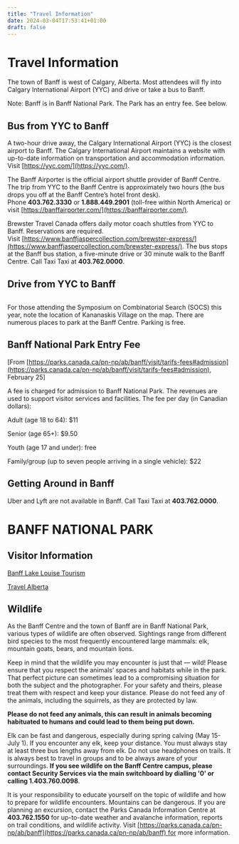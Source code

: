```yaml
---
title: "Travel Information"
date: 2024-03-04T17:53:41+01:00
draft: false
---
```


# Travel Information

The town of Banff is west of Calgary, Alberta. Most attendees will fly into Calgary International Airport (YYC) and drive or take a bus to Banff.

Note: Banff is in Banff National Park. The Park has an entry fee. See below.

## Bus from YYC to Banff
A two-hour drive away, the Calgary International Airport (YYC) is the closest airport to Banff. The Calgary International Airport maintains a website with up-to-date information on transportation and accommodation information. Visit [https://yyc.com/](https://yyc.com/).

The Banff Airporter is the official airport shuttle provider of Banff Centre. The trip from YYC to the Banff Centre is approximately two hours (the bus drops you off at the Banff Centre’s hotel front desk). Phone **403.762.3330** or **1.888.449.2901** (toll-free within North America) or visit [https://banffairporter.com/](https://banffairporter.com/).

Brewster Travel Canada offers daily motor coach shuttles from YYC to Banff. Reservations are required. Visit [https://www.banffjaspercollection.com/brewster-express/](https://www.banffjaspercollection.com/brewster-express/). The bus stops at the Banff bus station, a five-minute drive or 30 minute walk to the Banff Centre. Call Taxi Taxi at **403.762.0000**.


## Drive from YYC to Banff

<figure>
<div style="text-align:center">
  <img
  src="/img/travel/route_banff.png"
  alt="">
  <figcaption></figcaption>
  </div>
</figure>

For those attending the Symposium on Combinatorial Search (SOCS) this year, note the location of Kananaskis Village on the map.
There are numerous places to park at the Banff Centre. Parking is free.

## Banff National Park Entry Fee
[From [https://parks.canada.ca/pn-np/ab/banff/visit/tarifs-fees#admission](https://parks.canada.ca/pn-np/ab/banff/visit/tarifs-fees#admission), February 25]

A fee is charged for admission to Banff National Park. The revenues are used to support visitor services and facilities. The fee per day (in Canadian dollars):

Adult (age 18 to 64): $11

Senior (age 65+): $9.50

Youth (age 17 and under): free

Family/group (up to seven people arriving in a single vehicle): $22

## Getting Around in Banff
Uber and Lyft are not available in Banff. Call Taxi Taxi at **403.762.0000**.


# BANFF NATIONAL PARK

## Visitor Information

[Banff Lake Louise Tourism](https://www.banfflakelouise.com/)

[Travel Alberta](https://www.travelalberta.com/)

## Wildlife
As the Banff Centre and the town of Banff are in Banff National Park, various types of wildlife are often observed. Sightings range from different bird species to the most frequently encountered large mammals: elk, mountain goats, bears, and mountain lions.

Keep in mind that the wildlife you may encounter is just that — wild! Please ensure that you respect the animals’ spaces and habitats while in the park. That perfect picture can sometimes lead to a compromising situation for both the subject and the photographer. For your safety and theirs, please treat them with respect and keep your distance. Please do not feed any of the animals, including the squirrels, as they are protected by law.

**Please do not feed any animals, this can result in animals becoming habituated to humans and could lead to them being put down.**

Elk can be fast and dangerous, especially during spring calving (May 15-July 1). If you encounter any elk, keep your distance. You must always stay at least three bus lengths away from elk. Do not use headphones on trails. It is always best to travel in groups and to be always aware of your surroundings. **If you see wildlife on the Banff Centre campus, please contact Security Services via the main switchboard by dialling '0' or calling 1.403.760.0098**.

It is your responsibility to educate yourself on the topic of wildlife and how to prepare for wildlife encounters.
Mountains can be dangerous. If you are planning an excursion, contact the Parks Canada Information Centre at **403.762.1550** for up-to-date weather and avalanche information, reports on trail conditions, and wildlife activity. Visit [https://parks.canada.ca/pn-np/ab/banff](https://parks.canada.ca/pn-np/ab/banff) for more information.










